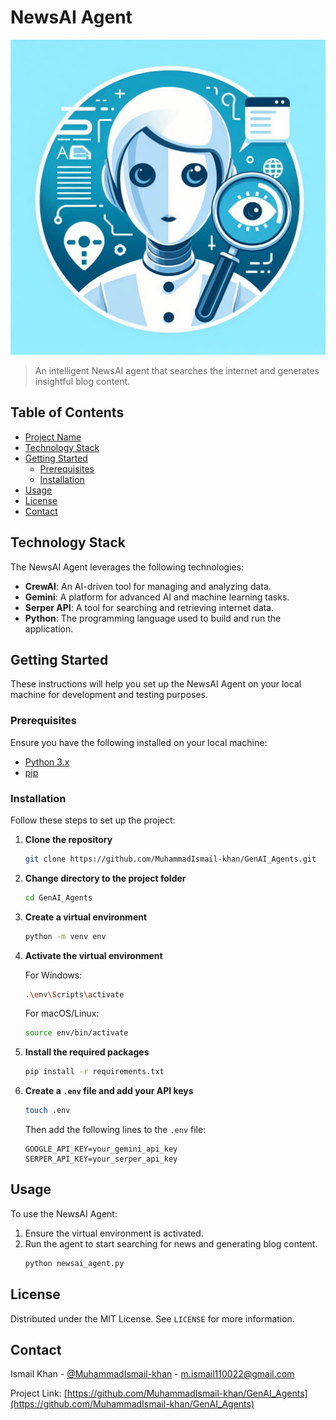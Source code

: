 # NewsAI Agent

![Project Logo](img.jpeg)

> An intelligent NewsAI agent that searches the internet and generates insightful blog content.

## Table of Contents

- [Project Name](#newsai-agent)
- [Technology Stack](#technology-stack)
- [Getting Started](#getting-started)
  - [Prerequisites](#prerequisites)
  - [Installation](#installation)
- [Usage](#usage)
- [License](#license)
- [Contact](#contact)

## Technology Stack

The NewsAI Agent leverages the following technologies:

- **CrewAI**: An AI-driven tool for managing and analyzing data.
- **Gemini**: A platform for advanced AI and machine learning tasks.
- **Serper API**: A tool for searching and retrieving internet data.
- **Python**: The programming language used to build and run the application.

## Getting Started

These instructions will help you set up the NewsAI Agent on your local machine for development and testing purposes.

### Prerequisites

Ensure you have the following installed on your local machine:

- [Python 3.x](https://www.python.org/downloads/)
- [pip](https://pip.pypa.io/en/stable/installation/)

### Installation

Follow these steps to set up the project:

1. **Clone the repository**
   ```sh
   git clone https://github.com/MuhammadIsmail-khan/GenAI_Agents.git

2. **Change directory to the project folder**
   ```sh
   cd GenAI_Agents
   ```
3. **Create a virtual environment**
   ```sh
   python -m venv env
   ```
4. **Activate the virtual environment**

   For Windows:
   ```sh
   .\env\Scripts\activate
   ```

   For macOS/Linux:
   ```sh
   source env/bin/activate
   ```
5. **Install the required packages**
   ```sh
   pip install -r requirements.txt
   ```

6. **Create a `.env` file and add your API keys**
   ```sh
   touch .env
   ```
   Then add the following lines to the `.env` file:
   ```env
   GOOGLE_API_KEY=your_gemini_api_key
   SERPER_API_KEY=your_serper_api_key
   ```

## Usage

To use the NewsAI Agent:

1. Ensure the virtual environment is activated.
2. Run the agent to start searching for news and generating blog content.
   ```sh
   python newsai_agent.py
   ```

## License

Distributed under the MIT License. See `LICENSE` for more information.

## Contact

Ismail Khan - [@MuhammadIsmail-khan](https://github.com/MuhammadIsmail-khan) - m.ismail110022@gmail.com

Project Link: [https://github.com/MuhammadIsmail-khan/GenAI_Agents](https://github.com/MuhammadIsmail-khan/GenAI_Agents)
